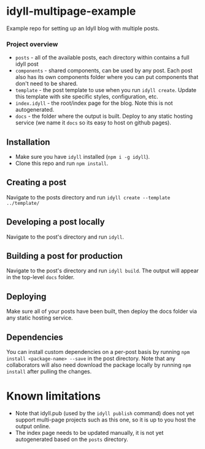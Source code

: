 # idyll-multipage-example
Example repo for setting up an Idyll blog with multiple posts.

### Project overview

- `posts` - all of the available posts, each directory within contains a full idyll post
- `components` - shared components, can be used by any post. Each post also has its own components folder where you can put components that don't need to be shared.
- `template` - the post template to use when you run `idyll create`. Update this template with site specific styles, configuration, etc.
- `index.idyll` - the root/index page for the blog. Note this is not autogenerated.
- `docs` - the folder where the output is built. Deploy to any static hosting service (we name it `docs` so its easy to host on github pages).

## Installation

- Make sure you have `idyll` installed (`npm i -g idyll`).
- Clone this repo and run `npm install`.

## Creating a post

Navigate to the posts directory and run `idyll create --template ../template/`

## Developing a post locally

Navigate to the post's directory and run `idyll`.

## Building a post for production

Navigate to the post's directory and run `idyll build`. The output will appear in the top-level `docs` folder.

## Deploying

Make sure all of your posts have been built, then deploy the docs folder via any static hosting service.

## Dependencies

You can install custom dependencies on a per-post basis by running `npm install <package-name> --save` in the post directory. Note that any collaborators will also need download the package locally by running `npm install` after pulling the changes.

# Known limitations

- Note that idyll.pub (used by the `idyll publish` command) does not yet support multi-page projects such as this one, so it is up to you host the output online.
- The index page needs to be updated manually, it is not yet autogenerated based on the `posts` directory.



